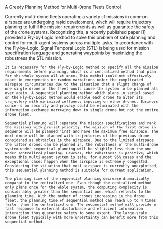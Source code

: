 A Greedy Planning Method for Multi-Drone Fleets Control

Currently multi-drone fleets operating a variety of missions in common airspace are undergoing rapid development, which will require trajectory planning to fulfill the mission requirements as well as guarantee the safety of the drone systems. Recognizing this, a recently published paper [1] provided a Fly-by-Logic method to solve this problem of safe planning and control for multi-agent systems across multiple tasks. In accordance with the Fly-by-Logic, Signal Temporal Logic (STL) is being used for mission specification language and generating waypoints by maximizing the robustness the STL mission.

	It is necessary for the Fly-by-Logic method to specify all the mission requirements before planning, which is a centralized method that plan for the whole system all at once. This method could not effectively react to emergencies or random variations under the complicated airspace circumstances due to the situation that a slight change of one single drone in the fleet would cause the system to be planned all over again. A sequential planning method which plans in serial based on the Fly-by-Logic method would enable each drone to alter its trajectory with minimized influence imposing on other drones. Business concerns on security and privacy could be eliminated with the information exchange narrowing down to single drone but not the entire drone fleet.

	Sequential planning will separate the mission specifications and rank the missions with pre-set priority. The mission of the first drone in sequence will be planned first and have the maximum free airspace. The next drone will be planned with trajectories of the previous drone considered as obstacles in the airspace. Due to the limited airspace the latter drones can be planned in, the robustness of the multi-drone system under sequential planning will be slightly less than the one under centralized planning. However, the robustness is positive, which means this multi-agent system is safe, for almost 95% cases and the exceptional cases happen when the airspace is extremely congested. Considering the situation that most airspace is currently unexploited, this sequential planning method is suitable for current application.

	The planning time of the sequential planning decrease dramatically compared to the centralized one. Even though the centralized method only plans once for the whole system, the computing complexity is considerably greater than the sequential one, which reflects to the planning time. With the number of drones increasing in the drone fleet, the planning time of sequential method can reach up to 4 times faster than the centralized one. The sequential method will provide a fast response to external disturbance and efficient information interaction thus guarantee safety to some extent. The large-scale drone fleet typically with more uncertainty can benefit more from this sequential method.
